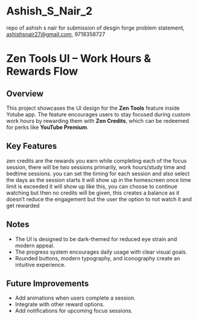 # Ashish_S_Nair_2
repo of ashish s nair for submission of desgin forge problem statement, ashishsnair27@gmail.com, 9718358727
# Zen Tools UI – Work Hours & Rewards Flow

## Overview

This project showcases the UI design for the **Zen Tools** feature inside Yotube app. The feature encourages users to stay focused during custom work hours by rewarding them with **Zen Credits**, which can be redeemed for perks like **YouTube Premium**.

## Key Features

zen credits are the rewards you earn while completing each of the focus session, there will be two sessions primarily, work hours/study time and bedtime sessions. 
you can set the timing for each session and also select the days
as the session starts it will show up in the homescreen 
once time limit is exceeded it will show up like this, you can choose to continue watching but then no credits will be given, this creates a balance as it doesn’t reduce the engagement but the user the option to not watch it and get rewarded  

## Notes
- The UI is designed to be dark-themed for reduced eye strain and modern appeal.
- The progress system encourages daily usage with clear visual goals.
- Rounded buttons, modern typography, and iconography create an intuitive experience.

## Future Improvements
- Add animations when users complete a session.
- Integrate with other reward options.
- Add notifications for upcoming focus sessions.
